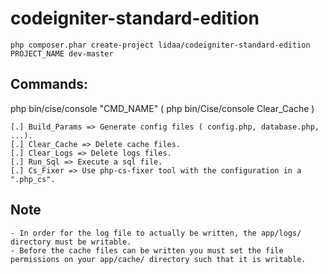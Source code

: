 # codeigniter-standard-edition

```
php composer.phar create-project lidaa/codeigniter-standard-edition PROJECT_NAME dev-master
```

## Commands:

php bin/cise/console "CMD_NAME" ( php bin/Cise/console Clear_Cache )

```
[.] Build_Params => Generate config files ( config.php, database.php, ...).
[.] Clear_Cache => Delete cache files.
[.] Clear_Logs => Delete logs files.
[.] Run_Sql => Execute a sql file.
[.] Cs_Fixer => Use php-cs-fixer tool with the configuration in a ".php_cs".
```

## Note

```
- In order for the log file to actually be written, the app/logs/ directory must be writable.
- Before the cache files can be written you must set the file permissions on your app/cache/ directory such that it is writable.
```

